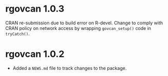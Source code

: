 # rgovcan 1.0.3

CRAN re-submission due to build error on R-devel. Change to comply with CRAN 
policy on network access by wrapping `govcan_setup()` code in `tryCatch()`.

# rgovcan 1.0.2

* Added a `NEWS.md` file to track changes to the package.
